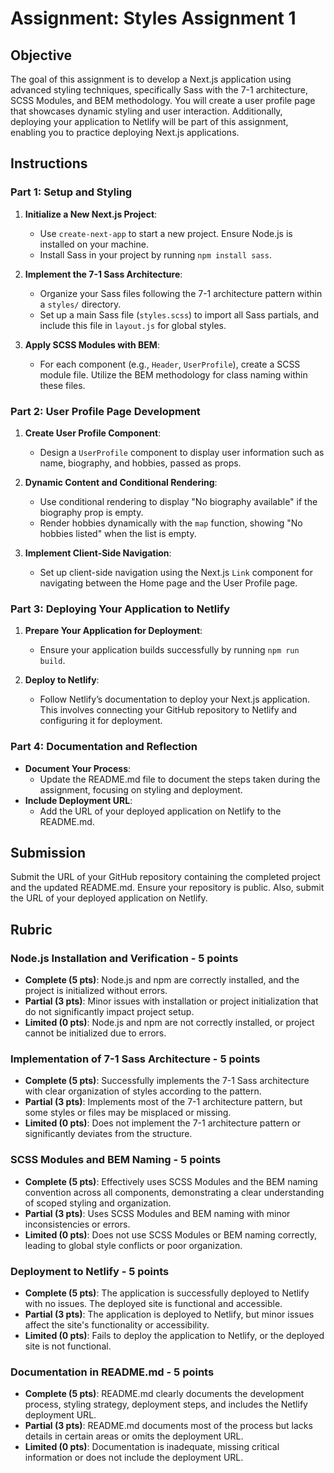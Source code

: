 # Assignment: Styles Assignment 1

## Objective

The goal of this assignment is to develop a Next.js application using advanced styling techniques, specifically Sass with the 7-1 architecture, SCSS Modules, and BEM methodology. You will create a user profile page that showcases dynamic styling and user interaction. Additionally, deploying your application to Netlify will be part of this assignment, enabling you to practice deploying Next.js applications.

## Instructions

### Part 1: Setup and Styling

1. **Initialize a New Next.js Project**:

   - Use `create-next-app` to start a new project. Ensure Node.js is installed on your machine.
   - Install Sass in your project by running `npm install sass`.

2. **Implement the 7-1 Sass Architecture**:

   - Organize your Sass files following the 7-1 architecture pattern within a `styles/` directory.
   - Set up a main Sass file (`styles.scss`) to import all Sass partials, and include this file in `layout.js` for global styles.

3. **Apply SCSS Modules with BEM**:
   - For each component (e.g., `Header`, `UserProfile`), create a SCSS module file. Utilize the BEM methodology for class naming within these files.

### Part 2: User Profile Page Development

1. **Create User Profile Component**:

   - Design a `UserProfile` component to display user information such as name, biography, and hobbies, passed as props.

2. **Dynamic Content and Conditional Rendering**:

   - Use conditional rendering to display "No biography available" if the biography prop is empty.
   - Render hobbies dynamically with the `map` function, showing "No hobbies listed" when the list is empty.

3. **Implement Client-Side Navigation**:
   - Set up client-side navigation using the Next.js `Link` component for navigating between the Home page and the User Profile page.

### Part 3: Deploying Your Application to Netlify

1. **Prepare Your Application for Deployment**:

   - Ensure your application builds successfully by running `npm run build`.

2. **Deploy to Netlify**:
   - Follow Netlify’s documentation to deploy your Next.js application. This involves connecting your GitHub repository to Netlify and configuring it for deployment.

### Part 4: Documentation and Reflection

- **Document Your Process**:
  - Update the README.md file to document the steps taken during the assignment, focusing on styling and deployment.
- **Include Deployment URL**:
  - Add the URL of your deployed application on Netlify to the README.md.

## Submission

Submit the URL of your GitHub repository containing the completed project and the updated README.md. Ensure your repository is public. Also, submit the URL of your deployed application on Netlify.

## Rubric

### Node.js Installation and Verification - 5 points

- **Complete (5 pts)**: Node.js and npm are correctly installed, and the project is initialized without errors.
- **Partial (3 pts)**: Minor issues with installation or project initialization that do not significantly impact project setup.
- **Limited (0 pts)**: Node.js and npm are not correctly installed, or project cannot be initialized due to errors.

### Implementation of 7-1 Sass Architecture - 5 points

- **Complete (5 pts)**: Successfully implements the 7-1 Sass architecture with clear organization of styles according to the pattern.
- **Partial (3 pts)**: Implements most of the 7-1 architecture pattern, but some styles or files may be misplaced or missing.
- **Limited (0 pts)**: Does not implement the 7-1 architecture pattern or significantly deviates from the structure.

### SCSS Modules and BEM Naming - 5 points

- **Complete (5 pts)**: Effectively uses SCSS Modules and the BEM naming convention across all components, demonstrating a clear understanding of scoped styling and organization.
- **Partial (3 pts)**: Uses SCSS Modules and BEM naming with minor inconsistencies or errors.
- **Limited (0 pts)**: Does not use SCSS Modules or BEM naming correctly, leading to global style conflicts or poor organization.

### Deployment to Netlify - 5 points

- **Complete (5 pts)**: The application is successfully deployed to Netlify with no issues. The deployed site is functional and accessible.
- **Partial (3 pts)**: The application is deployed to Netlify, but minor issues affect the site's functionality or accessibility.
- **Limited (0 pts)**: Fails to deploy the application to Netlify, or the deployed site is not functional.

### Documentation in README.md - 5 points

- **Complete (5 pts)**: README.md clearly documents the development process, styling strategy, deployment steps, and includes the Netlify deployment URL.
- **Partial (3 pts)**: README.md documents most of the process but lacks details in certain areas or omits the deployment URL.
- **Limited (0 pts)**: Documentation is inadequate, missing critical information or does not include the deployment URL.
